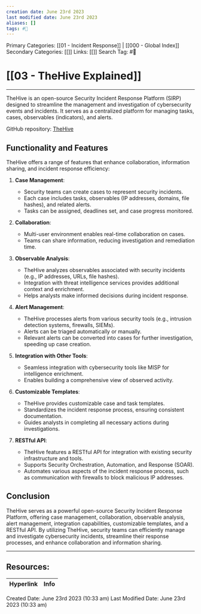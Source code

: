 ```yaml
---
creation date: June 23rd 2023
last modified date: June 23rd 2023
aliases: []
tags: #📖
---
```


Primary Categories: [[01 - Incident Response]] | [[000 - Global Index]] 
Secondary Categories: [[]] 
Links: [[]] 
Search Tag: #📖  

# [[03 - TheHive Explained]]  
---

TheHive is an open-source Security Incident Response Platform (SIRP) designed to streamline the management and investigation of cybersecurity events and incidents. It serves as a centralized platform for managing tasks, cases, observables (indicators), and alerts.

GitHub repository: [TheHive](https://github.com/TheHive-Project/TheHive)

## Functionality and Features
TheHive offers a range of features that enhance collaboration, information sharing, and incident response efficiency:

1. **Case Management**:
   - Security teams can create cases to represent security incidents.
   - Each case includes tasks, observables (IP addresses, domains, file hashes), and related alerts.
   - Tasks can be assigned, deadlines set, and case progress monitored.

2. **Collaboration**:
   - Multi-user environment enables real-time collaboration on cases.
   - Teams can share information, reducing investigation and remediation time.

3. **Observable Analysis**:
   - TheHive analyzes observables associated with security incidents (e.g., IP addresses, URLs, file hashes).
   - Integration with threat intelligence services provides additional context and enrichment.
   - Helps analysts make informed decisions during incident response.

4. **Alert Management**:
   - TheHive processes alerts from various security tools (e.g., intrusion detection systems, firewalls, SIEMs).
   - Alerts can be triaged automatically or manually.
   - Relevant alerts can be converted into cases for further investigation, speeding up case creation.

5. **Integration with Other Tools**:
   - Seamless integration with cybersecurity tools like MISP for intelligence enrichment.
   - Enables building a comprehensive view of observed activity.

6. **Customizable Templates**:
   - TheHive provides customizable case and task templates.
   - Standardizes the incident response process, ensuring consistent documentation.
   - Guides analysts in completing all necessary actions during investigations.

7. **RESTful API**:
   - TheHive features a RESTful API for integration with existing security infrastructure and tools.
   - Supports Security Orchestration, Automation, and Response (SOAR).
   - Automates various aspects of the incident response process, such as communication with firewalls to block malicious IP addresses.

## Conclusion
TheHive serves as a powerful open-source Security Incident Response Platform, offering case management, collaboration, observable analysis, alert management, integration capabilities, customizable templates, and a RESTful API. By utilizing TheHive, security teams can efficiently manage and investigate cybersecurity incidents, streamline their response processes, and enhance collaboration and information sharing.


___

## Resources:

| Hyperlink | Info |
| --------- | ---- |


Created Date: June 23rd 2023 (10:33 am) 
Last Modified Date: June 23rd 2023 (10:33 am)
